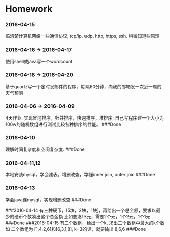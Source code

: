 # Homework
### 2016-04-15
搞清楚计算机网络一些通信协议, tcp/ip, udp, http, https, ssh. 稍微知道些原理

### 2016-04-16 -> 2016-04-17
使用shell或java写一个wordcount

### 2016-04-18 -> 2016-04-20
基于quartz写一个定时发邮件的程序，每隔60分钟，向我的邮箱发一次近一周的天气预测

### 2016-04-06 -> 2016-04-09
4天作业: 实现冒泡排序，归并排序，快速排序，堆排序; 自己写程序建一个大小为100w的随机数组进行测试比较各种排序的性能。
###Done
### 2016-04-10
理解时间复杂度和空间复杂度.
###Done
### 2016-04-11,12
本地安装mysql，学会建表，增删改查，学懂inner join, outer join
###Done
### 2016-04-13
学会java连mysql，实现增删改查
###Done

###2016-04-14
有三种硬币，[5块，2块，1块]，再给出一个总金额，要求以最少的硬币个数凑出这个总金额
比如要凑13元，需要2个元，1个2元，1个1元
###Done
###2016-04-15
有二个数组，给出一个k, 求出二个数组中最大的k个数
如 二个数组为 [1,4,2,6]和[6,3,1,8], k=3的话，就要输出 8,6,6
###Done

